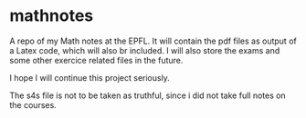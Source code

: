 # mathnotes
A repo of my Math notes at the EPFL. 
It will contain the pdf files as output of a Latex code, which will also br included. I will also store the exams and some other exercice related files in the future.

I hope I will continue this project seriously.


The s4s file is not to be taken as truthful, since i did not take full notes on the courses.
